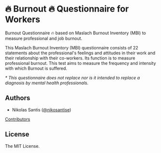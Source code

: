 # 🔥 Burnout 🔥 Questionnaire for Workers

Burnout Questionnaire 🔥 based on Maslach Burnout Inventory (MBI) to measure professional and job burnout.

This Maslach Burnout Inventory (MBI) questionnaire consists of 22 statements about the professional's feelings and attitudes in their work and their relationship with their co-workers. Its function is to measure professional burnout. This test aims to measure the frequency and intensity with which Burnout is suffered.

_* This questionnaire does not replace nor is it intended to replace a diagnosis by mental health professionals._

## Authors

- Nikolas Santis ([@nikosantise](https://github.com/nikosantis))

[Contributors](https://github.com/nikosantis/burnout-questionnaire/graphs/contributors)

## License

The MIT License.